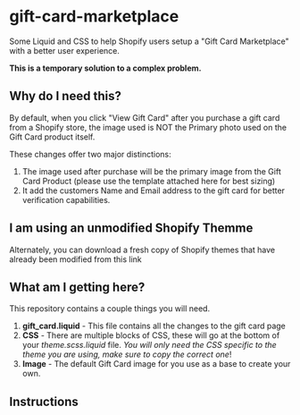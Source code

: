 # gift-card-marketplace
Some Liquid and CSS to help Shopify users setup a "Gift Card Marketplace" with a better user experience. 

**This is a temporary solution to a complex problem.**

## Why do I need this?
By default, when you click "View Gift Card" after you purchase a gift card from a Shopify store, the image used is NOT the Primary photo used on the Gift Card product itself. 

These changes offer two major distinctions:
1. The image used after purchase will be the primary image from the Gift Card Product (please use the template attached here for best sizing)
2. It add the customers Name and Email address to the gift card for better verification capabilities.

## I am using an unmodified Shopify Themme
Alternately, you can download a fresh copy of Shopify themes that have already been modified from this link

## What am I getting here?
This repository contains a couple things you will need.
1. **gift_card.liquid** - This file contains all the changes to the gift card page
2. **CSS** - There are multiple blocks of CSS, these will go at the bottom of your *theme.scss.liquid* file. *You will only need the CSS specific to the theme you are using, make sure to copy the correct one*!
3. **Image** - The default Gift Card image for you use as a base to create your own.

## Instructions
